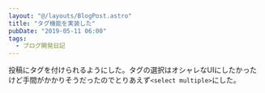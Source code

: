 ```yaml
---
layout: "@/layouts/BlogPost.astro"
title: "タグ機能を実装した"
pubDate: "2019-05-11 06:00"
tags:
  - ブログ開発日記
---
```

投稿にタグを付けられるようにした。タグの選択はオシャレなUIにしたかったけど手間がかかりそうだったのでとりあえず`<select multiple>`にした。
